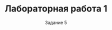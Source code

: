 ---
title: Лабораторная работа 1
subtitle: Задание 5
comments: false
scripts:
    - /js/01/01.js
---